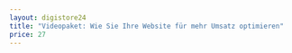 ```yaml
---
layout: digistore24
title: "Videopaket: Wie Sie Ihre Website für mehr Umsatz optimieren"
price: 27
---
```

